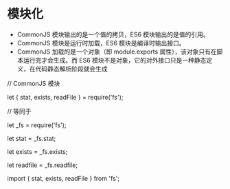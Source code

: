 # 模块化

- CommonJS 模块输出的是一个值的拷贝，ES6 模块输出的是值的引用。
- CommonJS 模块是运行时加载，ES6 模块是编译时输出接口。
- CommonJS 加载的是一个对象（即 module.exports 属性），该对象只有在脚本运行完才会生成。而 ES6 模块不是对象，它的对外接口只是一种静态定义，在代码静态解析阶段就会生成

// CommonJS 模块

let { stat, exists, readFile } = require('fs');

// 等同于

let \_fs = require('fs');

let stat = \_fs.stat;

let exists = \_fs.exists;

let readfile = \_fs.readfile;

import { stat, exists, readFile } from 'fs';
